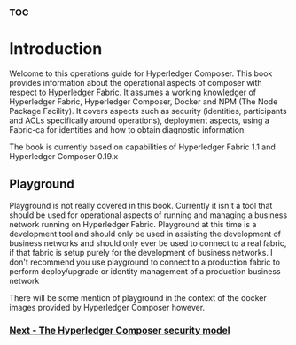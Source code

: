 ### [TOC](./TOC.md)

# Introduction
Welcome to this operations guide for Hyperledger Composer. This book provides information about the operational aspects of composer with respect to Hyperledger Fabric. It assumes a working knowledger of Hyperledger Fabric, Hyperledger Composer, Docker and NPM (The Node Package Facility). It covers aspects such as security (identities, participants and ACLs specifically around operations), deployment aspects, using a Fabric-ca for identities and how to obtain diagnostic information.

The book is currently based on capabilities of Hyperledger Fabric 1.1 and Hyperledger Composer 0.19.x

## Playground
Playground is not really covered in this book. Currently it isn't a tool that should be used for operational aspects of running and managing a business network running on Hyperledger Fabric. Playground at this time is a development tool and should only be used in assisting the development of business networks and should only ever be used to connect to a real fabric, if that fabric is setup purely for the development of business networks. I don't recommend you use playground to connect to a production fabric to perform deploy/upgrade or identity management of a production business network

There will be some mention of playground in the context of the docker images provided by Hyperledger Composer however.

### [Next - The Hyperledger Composer security model](./idsandparts.md)
